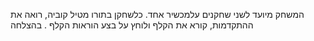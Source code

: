 המשחק מיועד לשני שחקנים עלמכשיר אחד. כלשחקן בתורו מטיל קוביה, רואה את ההתקדמות, קורא את הקלף ולוחץ על בצע הוראות הקלף . בהצלחה
